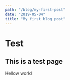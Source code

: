 ```yaml
---
path: "/blog/my-first-post"
date: "2019-05-04"
title: "My first blog post"
---
```


# Test

## This is a test page
Hellow world